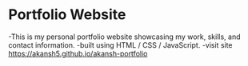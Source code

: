 # Portfolio Website

-This is my personal portfolio website showcasing my work, skills, and contact information.
-built using HTML / CSS / JavaScript.
-visit site
https://akansh5.github.io/akansh-portfolio
